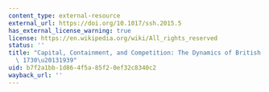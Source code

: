 ```yaml
---
content_type: external-resource
external_url: https://doi.org/10.1017/ssh.2015.5
has_external_license_warning: true
license: https://en.wikipedia.org/wiki/All_rights_reserved
status: ''
title: "Capital, Containment, and Competition: The Dynamics of British Imperialism,\
  \ 1730\u20131939"
uid: b7f2a1bb-1d86-4f5a-85f2-0ef32c8340c2
wayback_url: ''
---
```

